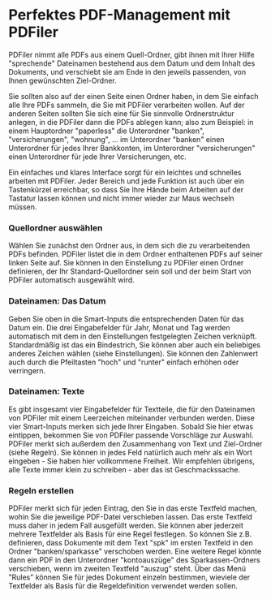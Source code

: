 # Perfektes PDF-Management mit PDFiler

PDFiler nimmt alle PDFs aus einem Quell-Ordner, gibt ihnen mit Ihrer Hilfe "sprechende" Dateinamen bestehend aus dem Datum und dem Inhalt des Dokuments, und
verschiebt sie am Ende in den jeweils passenden, von Ihnen gewünschten Ziel-Ordner.

Sie sollten also auf der einen Seite einen Ordner haben, in dem Sie einfach alle Ihre PDFs sammeln, die Sie mit PDFiler verarbeiten wollen.
Auf der anderen Seiten sollten Sie sich eine für Sie sinnvolle Ordnerstruktur anlegen, in die PDFiler dann die PDFs ablegen kann; also zum Beispiel:
in einem Hauptordner "paperless" die Unterordner "banken", "versicherungen", "wohnung", ...
im Unterordner "banken" einen Unterordner für jedes Ihrer Bankkonten,
im Unterordner "versicherungen" einen Unterordner für jede Ihrer Versicherungen, etc.

Ein einfaches und klares Interface sorgt für ein leichtes und schnelles arbeiten mit PDFiler.
Jeder Bereich und jede Funktion ist auch über ein Tastenkürzel erreichbar, 
so dass Sie Ihre Hände beim Arbeiten auf der Tastatur lassen können 
und nicht immer wieder zur Maus wechseln müssen.

### Quellordner auswählen

Wählen Sie zunächst den Ordner aus, in dem sich die zu verarbeitenden PDFs befinden.
PDFiler listet die in dem Ordner enthaltenen PDFs auf seiner linken Seite auf.
Sie können in den Einstellung zu PDFiler einen Ordner definieren,
der Ihr Standard-Quellordner sein soll und der beim Start von PDFiler automatisch ausgewählt wird.

### Dateinamen: Das Datum
Geben Sie oben in die Smart-Inputs die entsprechenden Daten für das Datum ein.
Die drei Eingabefelder für Jahr, Monat und Tag werden automatisch mit dem in den Einstellungen festgelegten Zeichen verknüpft.
Standardmäßig ist das ein Bindestrich, Sie können aber auch ein beliebiges anderes Zeichen wählen (siehe Einstellungen).
Sie können den Zahlenwert auch durch die Pfeiltasten "hoch" und "runter" einfach erhöhen oder verringern.

### Dateinamen: Texte
Es gibt insgesamt vier Eingabefelder für Textteile, die für den Dateinamen von PDFiler mit einem Leerzeichen miteinander verbunden werden.
Diese vier Smart-Inputs merken sich jede Ihrer Eingaben. Sobald Sie hier etwas eintippen, 
bekommen Sie von PDFiler passende Vorschläge zur Auswahl. 
PDFiler merkt sich außerdem den Zusammenhang von Text und Ziel-Ordner (siehe Regeln).
Sie können in jedes Feld natürlich auch mehr als ein Wort eingeben - Sie haben hier vollkommene Freiheit.
Wir empfehlen übrigens, alle Texte immer klein zu schreiben - aber das ist Geschmackssache.

### Regeln erstellen
PDFiler merkt sich für jeden Eintrag, den Sie in das erste Textfeld machen, wohin Sie die jeweilige PDF-Datei verschieben lassen.
Das erste Textfeld muss daher in jedem Fall ausgefüllt werden.
Sie können aber jederzeit mehrere Textfelder als Basis für eine Regel festlegen.
So können Sie z.B. definieren, dass Dokumente mit dem Text "spk" im ersten Textfeld in den Ordner "banken/sparkasse" verschoben werden.
Eine weitere Regel könnte dann ein PDF in den Unterordner "kontoauszüge" des Sparkassen-Ordners verschieben, wenn im zweiten Textfeld "auszug" steht.
Über das Menü "Rules" können Sie für jedes Dokument einzeln bestimmen, wieviele der Textfelder als Basis für die Regeldefinition verwendet werden sollen.
